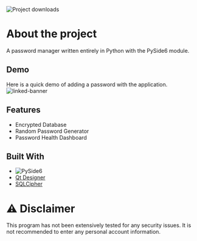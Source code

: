 ![Project downloads](https://img.shields.io/github/downloads/EmueI/password-manager/total)

# About the project
 A password manager written entirely in Python with the PySide6 module. 

## Demo
Here is a quick demo of adding a password with the application. 
![linked-banner](https://i.ibb.co/4JBRMt7/Screenshot-2022-03-11-162837.png)


## Features
* Encrypted Database
* Random Password Generator 
* Password Health Dashboard


## Built With
* ![PySide6](https://pypi.org/project/PySide6/)
* [Qt Designer](https://doc.qt.io/qt-5/qtdesigner-manual.html)
* [SQLCipher](https://github.com/sqlcipher/sqlcipher)


# ⚠️ Disclaimer

This program has not been extensively tested for any security issues.
It is not recommended to enter any personal account information. 
